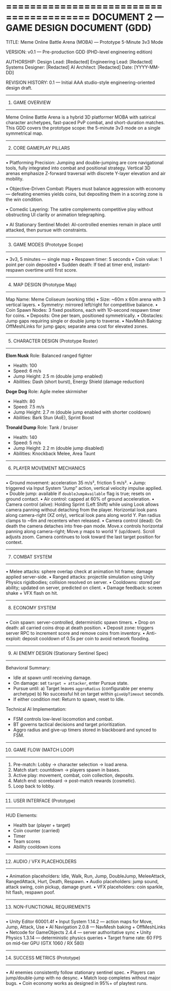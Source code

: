 ========================================
DOCUMENT 2 — GAME DESIGN DOCUMENT (GDD)
========================================

TITLE:
Meme Online Battle Arena (MOBA) — Prototype 5-Minute 3v3 Mode

VERSION:
v0.1 — Pre-production GDD (PHD-level engineering edition)

AUTHORSHIP:
Design Lead: [Redacted]
Engineering Lead: [Redacted]
Systems Designer: [Redacted]
AI Architect: [Redacted]
Date: [YYYY-MM-DD]

REVISION HISTORY:
0.1 — Initial AAA studio-style engineering-oriented design draft.

----------------------------------------
1. GAME OVERVIEW
----------------------------------------
Meme Online Battle Arena is a hybrid 3D platformer MOBA with satirical character archetypes,
fast-paced PvP combat, and short-duration matches. This GDD covers the prototype scope:
the 5-minute 3v3 mode on a single symmetrical map.

----------------------------------------
2. CORE GAMEPLAY PILLARS
----------------------------------------
• Platforming Precision:
  Jumping and double-jumping are core navigational tools, fully integrated into combat 
  and positional strategy.
  Vertical 3D arenas emphasize Z-forward traversal with discrete Y-layer elevation and air mobility.

• Objective-Driven Combat:
  Players must balance aggression with economy — defeating enemies yields coins, but 
  depositing them in a scoring zone is the win condition.

• Comedic Layering:
  The satire complements competitive play without obstructing UI clarity or animation telegraphing.

• AI Stationary Sentinel Model:
  AI-controlled enemies remain in place until attacked, then pursue with constraints.

----------------------------------------
3. GAME MODES (Prototype Scope)
----------------------------------------
• 3v3, 5 minutes — single map
• Respawn timer: 5 seconds
• Coin value: 1 point per coin deposited
• Sudden death: If tied at timer end, instant-respawn overtime until first score.

----------------------------------------
4. MAP DESIGN (Prototype Map)
----------------------------------------
Map Name: Meme Coliseum (working title)
• Size: ~60m x 60m arena with 3 vertical layers.
• Symmetry: mirrored left/right for competitive balance.
• Coin Spawn Nodes: 3 fixed positions, each with 10-second respawn timer for coins.
• Deposits: One per team, positioned symmetrically.
• Obstacles: Jump gaps requiring single or double jump to traverse.
• NavMesh Baking: OffMeshLinks for jump gaps; separate area cost for elevated zones.

----------------------------------------
5. CHARACTER DESIGN (Prototype Roster)
----------------------------------------
**Elom Nusk**
Role: Balanced ranged fighter
- Health: 100
- Speed: 6 m/s
- Jump Height: 2.5 m (double jump enabled)
- Abilities: Dash (short burst), Energy Shield (damage reduction)

**Doge Dog**
Role: Agile melee skirmisher
- Health: 80
- Speed: 7.5 m/s
- Jump Height: 2.7 m (double jump enabled with shorter cooldown)
- Abilities: Bark Stun (AoE), Sprint Boost

**Tronald Dump**
Role: Tank / bruiser
- Health: 140
- Speed: 5 m/s
- Jump Height: 2.2 m (double jump disabled)
- Abilities: Knockback Melee, Area Taunt

----------------------------------------
6. PLAYER MOVEMENT MECHANICS
----------------------------------------
• Ground movement: acceleration 35 m/s², friction 5 m/s².
• Jump: triggered via Input System “Jump” action, vertical velocity impulse applied.
• Double jump: available if `doubleJumpAvailable` flag is true; resets on ground contact.
• Air control: capped at 60% of ground acceleration.
• Camera control (alive): Holding Sprint (Left Shift) while using Look allows camera panning without detaching from the player. Horizontal look pans along camera-right (XZ only), vertical look pans along world Y. Pan radius clamps to ~6m and recenters when released.
• Camera control (dead): On death the camera detaches into free-pan mode. Move.x controls horizontal panning along camera-right; Move.y maps to world Y (up/down). Scroll adjusts zoom. Camera continues to look toward the last target position for context.

----------------------------------------
7. COMBAT SYSTEM
----------------------------------------
• Melee attacks: sphere overlap check at animation hit frame; damage applied server-side.
• Ranged attacks: projectile simulation using Unity Physics rigidbodies; collision resolved on server.
• Cooldowns: stored per ability; updated on server, predicted on client.
• Damage feedback: screen shake + VFX flash on hit.

----------------------------------------
8. ECONOMY SYSTEM
----------------------------------------
• Coin spawn: server-controlled, deterministic spawn timers.
• Drop on death: all carried coins drop at death position.
• Deposit zone: triggers server RPC to increment score and remove coins from inventory.
• Anti-exploit: deposit cooldown of 0.5s per coin to avoid network flooding.

----------------------------------------
9. AI ENEMY DESIGN (Stationary Sentinel Spec)
----------------------------------------
Behavioral Summary:
- Idle at spawn until receiving damage.
- On damage: set `target = attacker`, enter Pursue state.
- Pursue until:
  a) Target leaves `aggroRadius` (configurable per enemy archetype)
  b) No successful hit on target within `giveUpTimeout` seconds.
- If either condition met: Return to spawn, reset to Idle.

Technical AI Implementation:
- FSM controls low-level locomotion and combat.
- BT governs tactical decisions and target prioritization.
- Aggro radius and give-up timers stored in blackboard and synced to FSM.

----------------------------------------
10. GAME FLOW (MATCH LOOP)
----------------------------------------
1. Pre-match: Lobby → character selection → load arena.
2. Match start: countdown → players spawn in bases.
3. Active play: movement, combat, coin collection, deposits.
4. Match end: scoreboard → post-match rewards (cosmetic).
5. Loop back to lobby.

----------------------------------------
11. USER INTERFACE (Prototype)
----------------------------------------
HUD Elements:
- Health bar (player + target)
- Coin counter (carried)
- Timer
- Team scores
- Ability cooldown icons

----------------------------------------
12. AUDIO / VFX PLACEHOLDERS
----------------------------------------
• Animation placeholders: Idle, Walk, Run, Jump, DoubleJump, MeleeAttack, RangedAttack, Hurt, Death, Respawn.
• Audio placeholders: jump sound, attack swing, coin pickup, damage grunt.
• VFX placeholders: coin sparkle, hit flash, respawn poof.

----------------------------------------
13. NON-FUNCTIONAL REQUIREMENTS
----------------------------------------
• Unity Editor 60001.4f
• Input System 1.14.2 — action maps for Move, Jump, Attack, Use
• AI Navigation 2.0.8 — NavMesh baking + OffMeshLinks
• Netcode for GameObjects 2.4.4 — server authoritative sync
• Unity Physics 1.3.14 — deterministic physics queries
• Target frame rate: 60 FPS on mid-tier GPU (GTX 1060 / RX 580)

----------------------------------------
14. SUCCESS METRICS (Prototype)
----------------------------------------
• AI enemies consistently follow stationary sentinel spec.
• Players can jump/double-jump with no desync.
• Match loop completes without major bugs.
• Coin economy works as designed in 95%+ of playtest runs.
